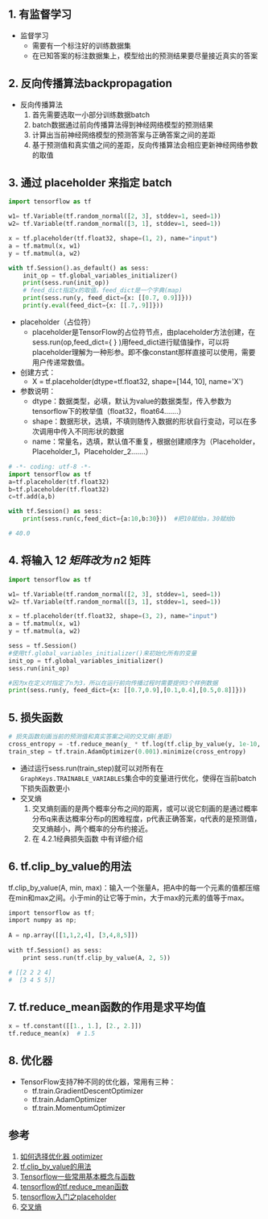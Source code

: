
## 1. 有监督学习

* 监督学习
    * 需要有一个标注好的训练数据集
    * 在已知答案的标注数据集上，模型给出的预测结果要尽量接近真实的答案

## 2. 反向传播算法backpropagation

* 反向传播算法
    1. 首先需要选取一小部分训练数据batch
    2. batch数据通过前向传播算法得到神经网络模型的预测结果
    3. 计算出当前神经网络模型的预测答案与正确答案之间的差距
    4. 基于预测值和真实值之间的差距，反向传播算法会相应更新神经网络参数的取值

## 3. 通过 placeholder 来指定 batch

```py
import tensorflow as tf

w1= tf.Variable(tf.random_normal([2, 3], stddev=1, seed=1))
w2= tf.Variable(tf.random_normal([3, 1], stddev=1, seed=1))

x = tf.placeholder(tf.float32, shape=(1, 2), name="input")
a = tf.matmul(x, w1)
y = tf.matmul(a, w2)

with tf.Session().as_default() as sess:
    init_op = tf.global_variables_initializer()
    print(sess.run(init_op))
    # feed_dict指定x的取值。feed_dict是一个字典(map)
    print(sess.run(y, feed_dict={x: [[0.7, 0.9]]}))
    print(y.eval(feed_dict={x: [[.7,.9]]}))
```

* placeholder（占位符）
    * placeholder是TensorFlow的占位符节点，由placeholder方法创建，在sess.run(op,feed_dict={  }  )用feed_dict进行赋值操作，可以将placeholder理解为一种形参。即不像constant那样直接可以使用，需要用户传递常数值。
* 创建方式：
    * X = tf.placeholder(dtype=tf.float32, shape=[144, 10], name='X')
* 参数说明：
    * dtype：数据类型，必填，默认为value的数据类型，传入参数为tensorflow下的枚举值（float32，float64.......）
    * shape：数据形状，选填，不填则随传入数据的形状自行变动，可以在多次调用中传入不同形状的数据
    * name：常量名，选填，默认值不重复，根据创建顺序为（Placeholder，Placeholder_1，Placeholder_2.......）

```py
# -*- coding: utf-8 -*-
import tensorflow as tf
a=tf.placeholder(tf.float32)
b=tf.placeholder(tf.float32)
c=tf.add(a,b)

with tf.Session() as sess:
    print(sess.run(c,feed_dict={a:10,b:30}))  #把10赋给a，30赋给b

# 40.0
```

## 4. 将输入 1*2 矩阵改为 n*2 矩阵

```py
import tensorflow as tf

w1= tf.Variable(tf.random_normal([2, 3], stddev=1, seed=1))
w2= tf.Variable(tf.random_normal([3, 1], stddev=1, seed=1))

x = tf.placeholder(tf.float32, shape=(3, 2), name="input")
a = tf.matmul(x, w1)
y = tf.matmul(a, w2)

sess = tf.Session()
#使用tf.global_variables_initializer()来初始化所有的变量
init_op = tf.global_variables_initializer()  
sess.run(init_op)

#因为x在定义时指定了n为3，所以在运行前向传播过程时需要提供3个样例数据
print(sess.run(y, feed_dict={x: [[0.7,0.9],[0.1,0.4],[0.5,0.8]]})) 
```

## 5. 损失函数

```py
# 损失函数刻画当前的预测值和真实答案之间的交叉熵(差距)
cross_entropy = -tf.reduce_mean(y_ * tf.log(tf.clip_by_value(y, 1e-10, 1.0))) 
train_step = tf.train.AdamOptimizer(0.001).minimize(cross_entropy)
```

* 通过运行sess.run(train_step)就可以对所有在`GraphKeys.TRAINABLE_VARIABLES`集合中的变量进行优化，使得在当前batch下损失函数更小
* 交叉熵
    1. 交叉熵刻画的是两个概率分布之间的距离，或可以说它刻画的是通过概率分布q来表达概率分布p的困难程度，p代表正确答案，q代表的是预测值，交叉熵越小，两个概率的分布约接近。
    2. 在 4.2.1经典损失函数 中有详细介绍



## 6. tf.clip_by_value的用法
tf.clip_by_value(A, min, max)：输入一个张量A，把A中的每一个元素的值都压缩在min和max之间。小于min的让它等于min，大于max的元素的值等于max。

```py
import tensorflow as tf;  
import numpy as np;  
  
A = np.array([[1,1,2,4], [3,4,8,5]])  
  
with tf.Session() as sess:  
    print sess.run(tf.clip_by_value(A, 2, 5))

# [[2 2 2 4]
#  [3 4 5 5]]
```

## 7. tf.reduce_mean函数的作用是求平均值

```py
x = tf.constant([[1., 1.], [2., 2.]])
tf.reduce_mean(x)  # 1.5
```

## 8. 优化器

* TensorFlow支持7种不同的优化器，常用有三种：
    * tf.train.GradientDescentOptimizer
    * tf.train.AdamOptimizer
    * tf.train.MomentumOptimizer

## 参考

1. [如何选择优化器 optimizer](https://blog.csdn.net/aliceyangxi1987/article/details/73210204)
2. [tf.clip_by_value的用法](https://blog.csdn.net/lianzhng/article/details/80393471)
3. [Tensorflow一些常用基本概念与函数](https://www.cnblogs.com/wuzhitj/p/6431381.html)
4. [tensorflow的tf.reduce_mean函数](https://blog.csdn.net/liangyihuai/article/details/79050018)
5. [tensorflow入门之placeholder](https://blog.csdn.net/zhangshaoxing1/article/details/68957896/)
6. [交叉熵](https://blog.csdn.net/weixin_37567451/article/details/80895309)